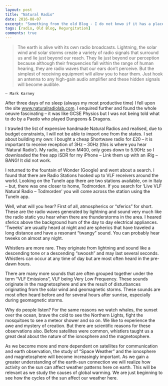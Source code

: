 ```yaml
---
layout: post
title: "Natural Radio"
date: 2016-08-07
excerpt: "Something from the old Blog - I do not knwo if it has a place up here, but hey."
tags: [radio, Old Blog, Regurgitation]
comments: true
---
```


> The earth is alive with its own radio broadcasts. Lightning, the solar wind and solar storms create a variety of radio signals that surround us and lie just beyond our reach. They lie just beyond our perception because although their frequencies fall within the range of human hearing, they are radio waves that our ears don’t perceive. But the simplest of receiving equipment will allow you to hear them. Just hook an antenna to any high-gain audio amplifier and these hidden signals will become audible.

    – Mark Karney

After three days of no sleep (always my most productive time) I fell upon the site www.naturalradiolab.com. I enquired further and found the whole oeuvre fascinating – it was like GCSE Physics but I was not being told what to do by a Paedo who played Dungeons & Dragons.

I trawled the list of expensive handmade Natural Radios and realised, due to budget constraints, I will not be able to import one from the states. I set about building my own: I bought a cheap Shortwave radio for £20 – it is important to receive reception of 3Hz – 30Hz (this is where you hear ‘Natural Radio’). My radio, an Eton M400, only goes down to 5.90Hz so I downloaded the free app iSDR for my iPhone – Link them up with an iRig – BANG! It did not work.

I returned to the fountain of Wonder (Google) and went about a search. I found that there are Radio Stations hooked up to VLF receivers around the world. Looking on the TuneIn app there are two stations available, on in Italy – but, there was one closer to home, Todmorden. If you search for ‘Live VLF Natural Radio – Todmorden’ you will come across the station using the TuneIn app.

Well, what will you hear? First of all, atmospherics or “sferics” for short. These are the radio waves generated by lightning and sound very much like the radio static you hear when there are thunderstorms in the area. I heared sferics  above the background hum of the day to day electrical appliances.  ’Tweeks’ are usually heard at night and are spherics that have traveled a long distance and have a resonant “twangy” sound. You can probably hear tweeks on almost any night.

Whistlers are more rare. They originate from lightning and sound like a descending tone or a descending “swoosh” and may last several seconds. Whistlers can occur at any time of day but are most often heard in the pre-dawn hours.

There are many more sounds that are often grouped together under the term “VLF Emissions”, VLF being Very Low Frequency. These sounds originate in the magnetosphere and are the result of disturbances originating from the solar wind and geomagnetic storms. These sounds are most often heard before and for several hours after sunrise, especially during geomagnetic storms.

Why do people listen? For the same reasons we watch whales, the sunset over the ocean, brave the cold to see the Northern Lights, fight the mosquitoes to see a meteor shower and so on. We like to experience the awe and mystery of creation. But there are scientific reasons for these observations also. Before satellites were common, whistlers taught us a great deal about the nature of the ionosphere and the magnetosphere.

As we become more and more dependent on satellites for communication and earth observation, the study of “Space Weather” and the ionosphere and magnetosphere will become increasingly important. As we gain a greater understanding of the earth-sun connection we will realize how activity on the sun can affect weather patterns here on earth. This will be relevant as we study the causes of global warming. We are just beginning to see how the cycles of the sun affect our weather here.